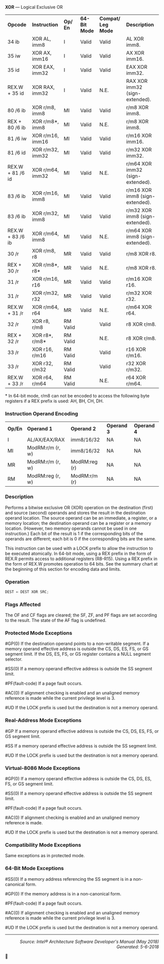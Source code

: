 <b>XOR</b> — Logical Exclusive OR
<table>
	<tr>
		<td><b>Opcode</b></td>
		<td><b>Instruction</b></td>
		<td><b>Op/ En</b></td>
		<td><b>64-Bit Mode</b></td>
		<td><b>Compat/ Leg Mode</b></td>
		<td><b>Description</b></td>
	</tr>
	<tr>
		<td>34 ib</td>
		<td>XOR AL, imm8</td>
		<td>I</td>
		<td>Valid</td>
		<td>Valid</td>
		<td>AL XOR imm8.</td>
	</tr>
	<tr>
		<td>35 iw</td>
		<td>XOR AX, imm16</td>
		<td>I</td>
		<td>Valid</td>
		<td>Valid</td>
		<td>AX XOR imm16.</td>
	</tr>
	<tr>
		<td>35 id</td>
		<td>XOR EAX, imm32</td>
		<td>I</td>
		<td>Valid</td>
		<td>Valid</td>
		<td>EAX XOR imm32.</td>
	</tr>
	<tr>
		<td>REX.W + 35 id</td>
		<td>XOR RAX, imm32</td>
		<td>I</td>
		<td>Valid</td>
		<td>N.E.</td>
		<td>RAX XOR imm32 (sign-extended).</td>
	</tr>
	<tr>
		<td>80 /6 ib</td>
		<td>XOR r/m8, imm8</td>
		<td>MI</td>
		<td>Valid</td>
		<td>Valid</td>
		<td>r/m8 XOR imm8.</td>
	</tr>
	<tr>
		<td>REX + 80 /6 ib</td>
		<td>XOR r/m8*, imm8</td>
		<td>MI</td>
		<td>Valid</td>
		<td>N.E.</td>
		<td>r/m8 XOR imm8.</td>
	</tr>
	<tr>
		<td>81 /6 iw</td>
		<td>XOR r/m16, imm16</td>
		<td>MI</td>
		<td>Valid</td>
		<td>Valid</td>
		<td>r/m16 XOR imm16.</td>
	</tr>
	<tr>
		<td>81 /6 id</td>
		<td>XOR r/m32, imm32</td>
		<td>MI</td>
		<td>Valid</td>
		<td>Valid</td>
		<td>r/m32 XOR imm32.</td>
	</tr>
	<tr>
		<td>REX.W + 81 /6 id</td>
		<td>XOR r/m64, imm32</td>
		<td>MI</td>
		<td>Valid</td>
		<td>N.E.</td>
		<td>r/m64 XOR imm32 (sign-extended).</td>
	</tr>
	<tr>
		<td>83 /6 ib</td>
		<td>XOR r/m16, imm8</td>
		<td>MI</td>
		<td>Valid</td>
		<td>Valid</td>
		<td>r/m16 XOR imm8 (sign-extended).</td>
	</tr>
	<tr>
		<td>83 /6 ib</td>
		<td>XOR r/m32, imm8</td>
		<td>MI</td>
		<td>Valid</td>
		<td>Valid</td>
		<td>r/m32 XOR imm8 (sign-extended).</td>
	</tr>
	<tr>
		<td>REX.W + 83 /6 ib</td>
		<td>XOR r/m64, imm8</td>
		<td>MI</td>
		<td>Valid</td>
		<td>N.E.</td>
		<td>r/m64 XOR imm8 (sign-extended).</td>
	</tr>
	<tr>
		<td>30 /r</td>
		<td>XOR r/m8, r8</td>
		<td>MR</td>
		<td>Valid</td>
		<td>Valid</td>
		<td>r/m8 XOR r8.</td>
	</tr>
	<tr>
		<td>REX + 30 /r</td>
		<td>XOR r/m8*, r8*</td>
		<td>MR</td>
		<td>Valid</td>
		<td>N.E.</td>
		<td>r/m8 XOR r8.</td>
	</tr>
	<tr>
		<td>31 /r</td>
		<td>XOR r/m16, r16</td>
		<td>MR</td>
		<td>Valid</td>
		<td>Valid</td>
		<td>r/m16 XOR r16.</td>
	</tr>
	<tr>
		<td>31 /r</td>
		<td>XOR r/m32, r32</td>
		<td>MR</td>
		<td>Valid</td>
		<td>Valid</td>
		<td>r/m32 XOR r32.</td>
	</tr>
	<tr>
		<td>REX.W + 31 /r</td>
		<td>XOR r/m64, r64</td>
		<td>MR</td>
		<td>Valid</td>
		<td>N.E.</td>
		<td>r/m64 XOR r64.</td>
	</tr>
	<tr>
		<td>32 /r</td>
		<td>XOR r8, r/m8</td>
		<td>RM Valid</td>
		<td></td>
		<td>Valid</td>
		<td>r8 XOR r/m8.</td>
	</tr>
	<tr>
		<td>REX + 32 /r</td>
		<td>XOR r8*, r/m8*</td>
		<td>RM Valid</td>
		<td></td>
		<td>N.E.</td>
		<td>r8 XOR r/m8.</td>
	</tr>
	<tr>
		<td>33 /r</td>
		<td>XOR r16, r/m16</td>
		<td>RM Valid</td>
		<td></td>
		<td>Valid</td>
		<td>r16 XOR r/m16.</td>
	</tr>
	<tr>
		<td>33 /r</td>
		<td>XOR r32, r/m32</td>
		<td>RM Valid</td>
		<td></td>
		<td>Valid</td>
		<td>r32 XOR r/m32.</td>
	</tr>
	<tr>
		<td>REX.W + 33 /r</td>
		<td>XOR r64, r/m64</td>
		<td>RM Valid</td>
		<td></td>
		<td>N.E.</td>
		<td>r64 XOR r/m64.</td>
	</tr>
</table>

\* In 64-bit mode, r/m8 can not be encoded to access the following byte registers if a REX prefix is used: AH, BH, CH, DH.

### Instruction Operand Encoding
<table>
	<tr>
		<td><b>Op/En</b></td>
		<td><b>Operand 1</b></td>
		<td><b>Operand 2</b></td>
		<td><b>Operand 3</b></td>
		<td><b>Operand 4</b></td>
	</tr>
	<tr>
		<td>I</td>
		<td>AL/AX/EAX/RAX</td>
		<td>imm8/16/32</td>
		<td>NA</td>
		<td>NA</td>
	</tr>
	<tr>
		<td>MI</td>
		<td>ModRM:r/m (r, w)</td>
		<td>imm8/16/32</td>
		<td>NA</td>
		<td>NA</td>
	</tr>
	<tr>
		<td>MR</td>
		<td>ModRM:r/m (r, w)</td>
		<td>ModRM:reg (r)</td>
		<td>NA</td>
		<td>NA</td>
	</tr>
	<tr>
		<td>RM</td>
		<td>ModRM:reg (r, w)</td>
		<td>ModRM:r/m (r)</td>
		<td>NA</td>
		<td>NA</td>
	</tr>
</table>


### Description
Performs a bitwise exclusive OR (XOR) operation on the destination (first) and source (second) operands and
stores the result in the destination operand location. The source operand can be an immediate, a register, or a
memory location; the destination operand can be a register or a memory location. (However, two memory operands
 cannot be used in one instruction.) Each bit of the result is 1 if the corresponding bits of the operands are
different; each bit is 0 if the corresponding bits are the same.

This instruction can be used with a LOCK prefix to allow the instruction to be executed atomically.
In 64-bit mode, using a REX prefix in the form of REX.R permits access to additional registers (R8-R15). Using a
REX prefix in the form of REX.W promotes operation to 64 bits. See the summary chart at the beginning of this
section for encoding data and limits.

### Operation

```java
DEST ← DEST XOR SRC;
```
### Flags Affected

The OF and CF flags are cleared; the SF, ZF, and PF flags are set according to the result. The state of the AF flag is
undefined.

### Protected Mode Exceptions

<p>#GP(0)
If the destination operand points to a non-writable segment.
If a memory operand effective address is outside the CS, DS, ES, FS, or GS segment limit.
If the DS, ES, FS, or GS register contains a NULL segment selector.
<p>#SS(0)
If a memory operand effective address is outside the SS segment limit.
<p>#PF(fault-code)
If a page fault occurs.
<p>#AC(0)
If alignment checking is enabled and an unaligned memory reference is made while the
current privilege level is 3.
<p>#UD
If the LOCK prefix is used but the destination is not a memory operand.

### Real-Address Mode Exceptions

<p>#GP
If a memory operand effective address is outside the CS, DS, ES, FS, or GS segment limit.
<p>#SS
If a memory operand effective address is outside the SS segment limit.
<p>#UD
If the LOCK prefix is used but the destination is not a memory operand.

### Virtual-8086 Mode Exceptions

<p>#GP(0)
If a memory operand effective address is outside the CS, DS, ES, FS, or GS segment limit.
<p>#SS(0)
If a memory operand effective address is outside the SS segment limit.
<p>#PF(fault-code)
If a page fault occurs.
<p>#AC(0)
If alignment checking is enabled and an unaligned memory reference is made.
<p>#UD
If the LOCK prefix is used but the destination is not a memory operand.

### Compatibility Mode Exceptions

Same exceptions as in protected mode.

### 64-Bit Mode Exceptions

<p>#SS(0)
If a memory address referencing the SS segment is in a non-canonical form.
<p>#GP(0)
If the memory address is in a non-canonical form.
<p>#PF(fault-code)
If a page fault occurs.
<p>#AC(0)
If alignment checking is enabled and an unaligned memory reference is made while the
current privilege level is 3.
<p>#UD
If the LOCK prefix is used but the destination is not a memory operand.

 --- 
<p align="right"><i>Source: Intel® Architecture Software Developer's Manual (May 2018)<br>Generated: 5-6-2018</i></p>
